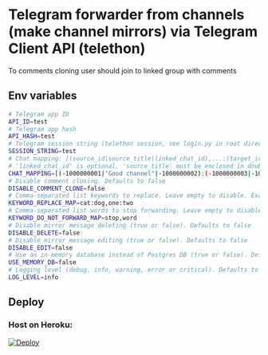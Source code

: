 # Telegram forwarder from channels (make channel mirrors) via Telegram Client API (telethon)

To comments cloning user should join to linked group with comments

## Env variables

```bash
# Telegram app ID
API_ID=test
# Telegram app hash
API_HASH=test
# Telegram session string (telethon session, see login.py in root directory)
SESSION_STRING=test
# Chat mapping: [(source_id|source_title|linked_chat_id),...:(target_id|linked_chat_id)]
# 'linked_chat_id' is optional, 'source_title' must be enclosed in double quotes
CHAT_MAPPING=[(-1000000001|"Good channel"|-1000000002):(-1000000003|-1000000004),(-1000000005)];[(-1000000006|"Good channel"|-1000000007):(-1000000008|-1000000009)];
# Disable comment cloning. Defaults to false
DISABLE_COMMENT_CLONE=false
# Comma-separated list keywords to replace. Leave empty to disable. Example: cat:dog,one:two
KEYWORD_REPLACE_MAP=cat:dog,one:two
# Comma-separated list words to stop forwarding. Leave empty to disable. Example: stop,word
KEYWORD_DO_NOT_FORWARD_MAP=stop,word
# Disable mirror message deleting (true or false). Defaults to false
DISABLE_DELETE=false
# Disable mirror message editing (true or false). Defaults to false
DISABLE_EDIT=false
# Use an in-memory database instead of Postgres DB (true or false). Defaults to false
USE_MEMORY_DB=false
# Logging level (debug, info, warning, error or critical). Defaults to info
LOG_LEVEL=info
```

## Deploy

### Host on Heroku:

[![Deploy](https://www.herokucdn.com/deploy/button.svg)](https://heroku.com/deploy?template=https://github.com/khoben/telemirror/tree/custom/madlifer)